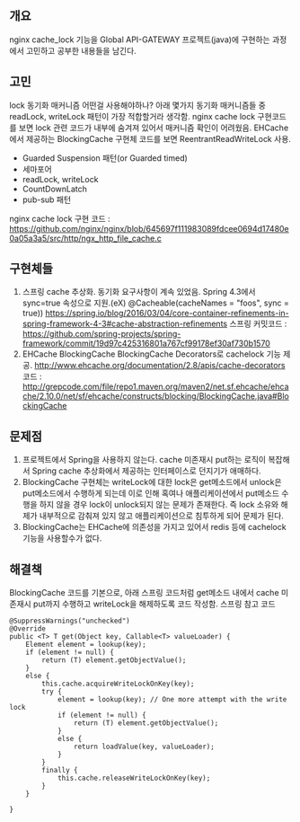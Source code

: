 ## 개요
nginx cache_lock 기능을 Global API-GATEWAY 프로젝트(java)에 구현하는 과정에서 고민하고 공부한 내용들을 남긴다.

## 고민
lock 동기화 매커니즘 어떤걸 사용해야하나? 아래 몇가지 동기화 매커니즘들 중 readLock, writeLock 패턴이 가장 적합할거라 생각함.
nginx cache lock 구현코드를 보면 lock 관련 코드가 내부에 숨겨져 있어서 매커니즘 확인이 어려웠음.
EHCache에서 제공하는 BlockingCache 구현체 코드를 보면 ReentrantReadWriteLock 사용.

* Guarded Suspension 패턴(or Guarded timed)
* 세마포어
* readLock, writeLock
* CountDownLatch
* pub-sub 패턴

nginx cache lock 구현 코드 : https://github.com/nginx/nginx/blob/645697f111983089fdcee0694d17480e0a05a3a5/src/http/ngx_http_file_cache.c

## 구현체들
1. 스프링 cache 추상화.
 동기화 요구사항이 계속 있었음. Spring 4.3에서 sync=true 속성으로 지원.(eX) @Cacheable(cacheNames = "foos", sync = true))
 https://spring.io/blog/2016/03/04/core-container-refinements-in-spring-framework-4-3#cache-abstraction-refinements
 스프링 커밋코드 : https://github.com/spring-projects/spring-framework/commit/19d97c425316801a767cf99178ef30af730b1570
2. EHCache BlockingCache
 BlockingCache Decorators로 cachelock 기능 제공.
 http://www.ehcache.org/documentation/2.8/apis/cache-decorators
 코드 : http://grepcode.com/file/repo1.maven.org/maven2/net.sf.ehcache/ehcache/2.10.0/net/sf/ehcache/constructs/blocking/BlockingCache.java#BlockingCache

## 문제점
1. 프로젝트에서 Spring을 사용하지 않는다. cache 미존재시 put하는 로직이 복잡해서 Spring cache 추상화에서 제공하는 인터페이스로 던지기가 애매하다.
2. BlockingCache 구현체는 writeLock에 대한 lock은 get메소드에서 unlock은 put메소드에서 수행하게 되는데 이로 인해 혹여나 애플리케이션에서 put메소드 수행을 하지 않을 경우 lock이 unlock되지 않는 문제가 존재한다.
즉 lock 소유와 해제가 내부적으로 감춰져 있지 않고 애플리케이션으로 침투하게 되어 문제가 된다.
3. BlockingCache는 EHCache에 의존성을 가지고 있어서 redis 등에 cachelock 기능을 사용할수가 없다.

## 해결책
BlockingCache 코드를 기본으로, 아래 스프링 코드처럼 get메소드 내에서 cache 미존재시 put까지 수행하고 writeLock을 해제하도록 코드 작성함.
스프링 참고 코드
```
@SuppressWarnings("unchecked")
@Override
public <T> T get(Object key, Callable<T> valueLoader) {
	Element element = lookup(key);
	if (element != null) {
		return (T) element.getObjectValue();
	}
	else {
		this.cache.acquireWriteLockOnKey(key);
		try {
			element = lookup(key); // One more attempt with the write lock
			if (element != null) {
				return (T) element.getObjectValue();
			}
			else {
				return loadValue(key, valueLoader);
			}
		}
		finally {
			this.cache.releaseWriteLockOnKey(key);
		}
	}

}
```

